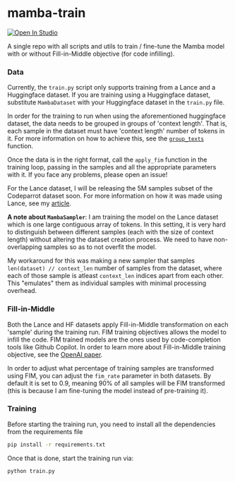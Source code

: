 # mamba-train

<a target="_blank" href="https://lightning.ai/tanaymeh/studios/train-mamba-for-code-infilling-with-lance">
  <img src="https://pl-bolts-doc-images.s3.us-east-2.amazonaws.com/app-2/studio-badge.svg" alt="Open In Studio"/>
</a>

A single repo with all scripts and utils to train / fine-tune the Mamba model with or without Fill-in-Middle objective (for code infilling).

### Data
Currently, the `train.py` script only supports training from a Lance and a Huggingface dataset. If you are training using a Huggingface dataset, substitute `MambaDataset` with your Huggingface dataset in the `train.py` file.

In order for the training to run when using the aforementioned huggingface dataset, the data needs to be grouped in groups of 'context length'. That is, each sample in the dataset must have 'context length' number of tokens in it. For more information on how to achieve this, see the [`group_texts`](https://github.com/huggingface/transformers/blob/89c64817ce4172bc8bb58c675c445a63f16d0e38/examples/pytorch/language-modeling/run_clm_no_trainer.py#L459-L472) function. 

Once the data is in the right format, call the `apply_fim` function in the training loop, passing in the samples and all the appropriate parameters with it. If you face any problems, please open an issue!

For the Lance dataset, I will be releasing the 5M samples subset of the Codeparrot dataset soon. For more information on how it was made using Lance, see my [article](https://tanaymeh.github.io/blog/2024/02/08/p7.html).

**A note about `MambaSampler`**: I am training the model on the Lance dataset which is one large contiguous array of tokens. In this setting, it is very hard to distinguish between different samples (each with the size of context length) without altering the dataset creation process. We need to have non-overlapping samples so as to not overfit the model.

My workaround for this was making a new sampler that samples `len(dataset) // context_len` number of samples from the dataset, where each of those sample is atleast `context_len` indices apart from each other. This "emulates" them as individual samples with minimal processing overhead.

### Fill-in-Middle
Both the Lance and HF datasets apply Fill-in-Middle transformation on each 'sample' during the training run. FIM training objectives allows the model to infill the code. FIM trained models are the ones used by code-completion tools like Github Copilot. 
In order to learn more about Fill-in-Middle training objective, see the [OpenAI paper](https://arxiv.org/abs/2207.14255).

In order to adjust what percentage of training samples are transformed using FIM, you can adjust the `fim_rate` parameter in both datasets. By default it is set to 0.9, meaning 90% of all samples will be FIM transformed (this is because I am fine-tuning the model instead of pre-training it).

### Training
Before starting the training run, you need to install all the dependencies from the requirements file

```bash
pip install -r requirements.txt
```

Once that is done, start the training run via:

```bash
python train.py
```
